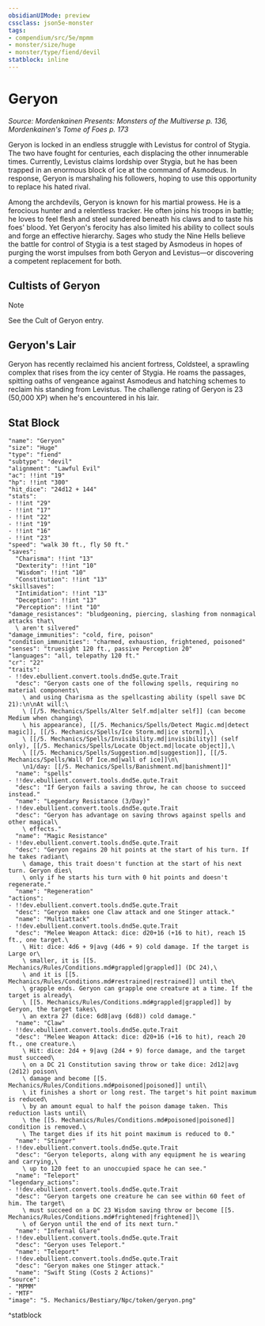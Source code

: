```yaml
---
obsidianUIMode: preview
cssclass: json5e-monster
tags:
- compendium/src/5e/mpmm
- monster/size/huge
- monster/type/fiend/devil
statblock: inline
---
```

# Geryon
*Source: Mordenkainen Presents: Monsters of the Multiverse p. 136, Mordenkainen's Tome of Foes p. 173*  

Geryon is locked in an endless struggle with Levistus for control of Stygia. The two have fought for centuries, each displacing the other innumerable times. Currently, Levistus claims lordship over Stygia, but he has been trapped in an enormous block of ice at the command of Asmodeus. In response, Geryon is marshaling his followers, hoping to use this opportunity to replace his hated rival.

Among the archdevils, Geryon is known for his martial prowess. He is a ferocious hunter and a relentless tracker. He often joins his troops in battle; he loves to feel flesh and steel sundered beneath his claws and to taste his foes' blood. Yet Geryon's ferocity has also limited his ability to collect souls and forge an effective hierarchy. Sages who study the Nine Hells believe the battle for control of Stygia is a test staged by Asmodeus in hopes of purging the worst impulses from both Geryon and Levistus—or discovering a competent replacement for both.

## Cultists of Geryon

> [!note]
> See the Cult of Geryon entry.

## Geryon's Lair

Geryon has recently reclaimed his ancient fortress, Coldsteel, a sprawling complex that rises from the icy center of Stygia. He roams the passages, spitting oaths of vengeance against Asmodeus and hatching schemes to reclaim his standing from Levistus. The challenge rating of Geryon is 23 (50,000 XP) when he's encountered in his lair.

## Stat Block

```statblock
"name": "Geryon"
"size": "Huge"
"type": "fiend"
"subtype": "devil"
"alignment": "Lawful Evil"
"ac": !!int "19"
"hp": !!int "300"
"hit_dice": "24d12 + 144"
"stats":
- !!int "29"
- !!int "17"
- !!int "22"
- !!int "19"
- !!int "16"
- !!int "23"
"speed": "walk 30 ft., fly 50 ft."
"saves":
  "Charisma": !!int "13"
  "Dexterity": !!int "10"
  "Wisdom": !!int "10"
  "Constitution": !!int "13"
"skillsaves":
  "Intimidation": !!int "13"
  "Deception": !!int "13"
  "Perception": !!int "10"
"damage_resistances": "bludgeoning, piercing, slashing from nonmagical attacks that\
  \ aren't silvered"
"damage_immunities": "cold, fire, poison"
"condition_immunities": "charmed, exhaustion, frightened, poisoned"
"senses": "truesight 120 ft., passive Perception 20"
"languages": "all, telepathy 120 ft."
"cr": "22"
"traits":
- !!dev.ebullient.convert.tools.dnd5e.qute.Trait
  "desc": "Geryon casts one of the following spells, requiring no material components\
    \ and using Charisma as the spellcasting ability (spell save DC 21):\n\nAt will:\
    \ [[/5. Mechanics/Spells/Alter Self.md|alter self]] (can become Medium when changing\
    \ his appearance), [[/5. Mechanics/Spells/Detect Magic.md|detect magic]], [[/5. Mechanics/Spells/Ice Storm.md|ice storm]],\
    \ [[/5. Mechanics/Spells/Invisibility.md|invisibility]] (self only), [[/5. Mechanics/Spells/Locate Object.md|locate object]],\
    \ [[/5. Mechanics/Spells/Suggestion.md|suggestion]], [[/5. Mechanics/Spells/Wall Of Ice.md|wall of ice]]\n\
    \n1/day: [[/5. Mechanics/Spells/Banishment.md|banishment]]"
  "name": "spells"
- !!dev.ebullient.convert.tools.dnd5e.qute.Trait
  "desc": "If Geryon fails a saving throw, he can choose to succeed instead."
  "name": "Legendary Resistance (3/Day)"
- !!dev.ebullient.convert.tools.dnd5e.qute.Trait
  "desc": "Geryon has advantage on saving throws against spells and other magical\
    \ effects."
  "name": "Magic Resistance"
- !!dev.ebullient.convert.tools.dnd5e.qute.Trait
  "desc": "Geryon regains 20 hit points at the start of his turn. If he takes radiant\
    \ damage, this trait doesn't function at the start of his next turn. Geryon dies\
    \ only if he starts his turn with 0 hit points and doesn't regenerate."
  "name": "Regeneration"
"actions":
- !!dev.ebullient.convert.tools.dnd5e.qute.Trait
  "desc": "Geryon makes one Claw attack and one Stinger attack."
  "name": "Multiattack"
- !!dev.ebullient.convert.tools.dnd5e.qute.Trait
  "desc": "Melee Weapon Attack: dice: d20+16 (+16 to hit), reach 15 ft., one target.\
    \ Hit: dice: 4d6 + 9|avg (4d6 + 9) cold damage. If the target is Large or\
    \ smaller, it is [[5. Mechanics/Rules/Conditions.md#grappled|grappled]] (DC 24),\
    \ and it is [[5. Mechanics/Rules/Conditions.md#restrained|restrained]] until the\
    \ grapple ends. Geryon can grapple one creature at a time. If the target is already\
    \ [[5. Mechanics/Rules/Conditions.md#grappled|grappled]] by Geryon, the target takes\
    \ an extra 27 (dice: 6d8|avg (6d8)) cold damage."
  "name": "Claw"
- !!dev.ebullient.convert.tools.dnd5e.qute.Trait
  "desc": "Melee Weapon Attack: dice: d20+16 (+16 to hit), reach 20 ft., one creature.\
    \ Hit: dice: 2d4 + 9|avg (2d4 + 9) force damage, and the target must succeed\
    \ on a DC 21 Constitution saving throw or take dice: 2d12|avg (2d12) poison\
    \ damage and become [[5. Mechanics/Rules/Conditions.md#poisoned|poisoned]] until\
    \ it finishes a short or long rest. The target's hit point maximum is reduced\
    \ by an amount equal to half the poison damage taken. This reduction lasts until\
    \ the [[5. Mechanics/Rules/Conditions.md#poisoned|poisoned]] condition is removed.\
    \ The target dies if its hit point maximum is reduced to 0."
  "name": "Stinger"
- !!dev.ebullient.convert.tools.dnd5e.qute.Trait
  "desc": "Geryon teleports, along with any equipment he is wearing and carrying,\
    \ up to 120 feet to an unoccupied space he can see."
  "name": "Teleport"
"legendary_actions":
- !!dev.ebullient.convert.tools.dnd5e.qute.Trait
  "desc": "Geryon targets one creature he can see within 60 feet of him. The target\
    \ must succeed on a DC 23 Wisdom saving throw or become [[5. Mechanics/Rules/Conditions.md#frightened|frightened]]\
    \ of Geryon until the end of its next turn."
  "name": "Infernal Glare"
- !!dev.ebullient.convert.tools.dnd5e.qute.Trait
  "desc": "Geryon uses Teleport."
  "name": "Teleport"
- !!dev.ebullient.convert.tools.dnd5e.qute.Trait
  "desc": "Geryon makes one Stinger attack."
  "name": "Swift Sting (Costs 2 Actions)"
"source":
- "MPMM"
- "MTF"
"image": "5. Mechanics/Bestiary/Npc/token/geryon.png"
```
^statblock